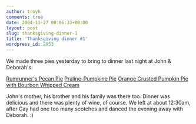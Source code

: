 ```yaml
---
author: troyh
comments: true
date: 2004-11-27 00:06:33+00:00
layout: post
slug: thanksgiving-dinner-1
title: 'Thanksgiving dinner #1'
wordpress_id: 2953
---
```


We made three pies yesterday to bring to dinner last night at John & Deborah's:

[Rumrunner's Pecan Pie](http://www.recipezaar.com/72390)
[Praline-Pumpkine Pie](http://www.recipezaar.com/13888)
[Orange Crusted Pumpkin Pie with Bourbon Whipped Cream](http://www.recipezaar.com/45970)


John's mother, his brother and his family was there too. Dinner was delicious and there was plenty of wine, of course. We left at about 12:30am, after Gay had one too many scotches and danced the evening away with Deborah. :)
